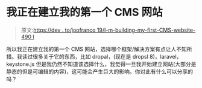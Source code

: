 # 我正在建立我的第一个 CMS 网站

> 原文:[https://dev . to/joofranco 19/I-m-building-my-first-CMS-website-490 l](https://dev.to/joaofranco19/i-m-building-my-first-cms-website-490l)

所以我正在建立我的第一个 CMS 网站，选择哪个框架/解决方案有点让人不知所措。我读过很多关于它的东西，比如 dropal，(现在是 dropsl 8)，laravel，keystone.js 但是我仍然不知道该选择什么，我觉得一旦我开始建立网站(大部分是静态的但是可编辑的内容)，这可能会产生巨大的影响。你对此有什么可以分享的吗？